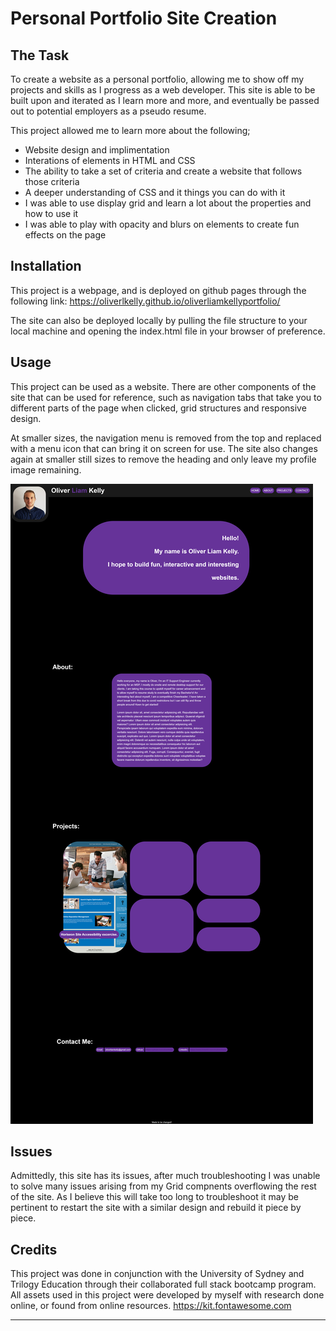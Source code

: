 # Personal Portfolio Site Creation

## The Task

To create a website as a personal portfolio, allowing me to show off my projects and skills as I progress as a web developer. This site is able to be built upon and iterated as I learn more and more, and eventually be passed out to potential employers as a pseudo resume.

This project allowed me to learn more about the following;
- Website design and implimentation
- Interations of elements in HTML and CSS
- The ability to take a set of criteria and create a website that follows those criteria
- A deeper understanding of CSS and it things you can do with it
- I was able to use display grid and learn a lot about the properties and how to use it
- I was able to play with opacity and blurs on elements to create fun effects on the page

## Installation

This project is a webpage, and is deployed on github pages through the following link:
    https://oliverlkelly.github.io/oliverliamkellyportfolio/

The site can also be deployed locally by pulling the file structure to your local machine and opening the index.html file in your browser of preference.

## Usage
This project can be used as a website. There are other components of the site that can be used for reference, such as navigation tabs that take you to different parts of the page when clicked, grid structures and responsive design.

At smaller sizes, the navigation menu is removed from the top and replaced with a menu icon that can bring it on screen for use. The site also changes again at smaller still sizes to remove the heading and only leave my profile image remaining.

![Alt text](./assets/images/websitescreenshot.png?raw=true "Screenshot of my web page")

## Issues
Admittedly, this site has its issues, after much troubleshooting I was unable to solve many issues arising from my Grid compnents overflowing the rest of the site. As I believe this will take too long to troubleshoot it may be pertinent to restart the site with a similar design and rebuild it piece by piece.

## Credits
This project was done in conjunction with the University of Sydney and Trilogy Education through their collaborated full stack bootcamp program. All assets used in this project were developed by myself with research done online, or found from online resources.
    https://kit.fontawesome.com

---

